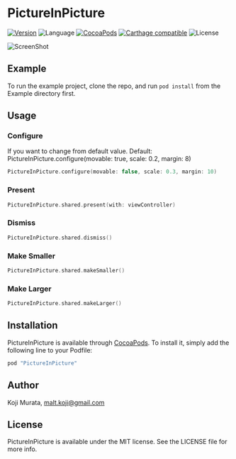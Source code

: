 # PictureInPicture

[![Version](https://img.shields.io/cocoapods/v/PictureInPicture.svg?style=flat)](http://cocoapods.org/pods/PictureInPicture)
![Language](https://img.shields.io/badge/language-Swift%203.1-orange.svg)
[![CocoaPods](https://img.shields.io/cocoapods/v/PictureInPicture.svg?style=flat)](http://cocoapods.org/pods/PictureInPicture)
[![Carthage compatible](https://img.shields.io/badge/Carthage-compatible-4BC51D.svg?style=flat)](https://github.com/Carthage/Carthage)
![License](https://img.shields.io/github/license/malt03/PictureInPicture.svg?style=flat)

![ScreenShot](https://raw.githubusercontent.com/malt03/PictureInPicture/master/README/Screenshot.gif)

## Example

To run the example project, clone the repo, and run `pod install` from the Example directory first.

## Usage

### Configure
If you want to change from default value.
Default: PictureInPicture.configure(movable: true, scale: 0.2, margin: 8)

```swift
PictureInPicture.configure(movable: false, scale: 0.3, margin: 10)
```

### Present
```swift
PictureInPicture.shared.present(with: viewController)
```

### Dismiss
```swift
PictureInPicture.shared.dismiss()
```

### Make Smaller
```swift
PictureInPicture.shared.makeSmaller()
```

### Make Larger
```swift
PictureInPicture.shared.makeLarger()
```

## Installation

PictureInPicture is available through [CocoaPods](http://cocoapods.org). To install
it, simply add the following line to your Podfile:

```ruby
pod "PictureInPicture"
```

## Author

Koji Murata, malt.koji@gmail.com

## License

PictureInPicture is available under the MIT license. See the LICENSE file for more info.
